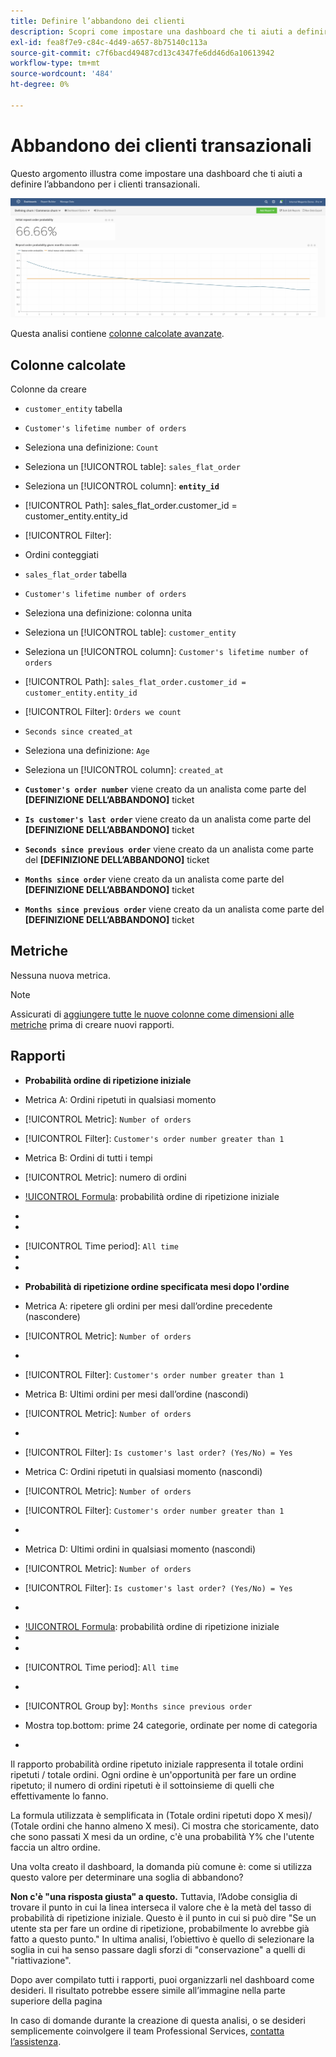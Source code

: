 ```yaml
---
title: Definire l’abbandono dei clienti
description: Scopri come impostare una dashboard che ti aiuti a definire l’abbandono per i clienti transazionali.
exl-id: fea8f7e9-c84c-4d49-a657-8b75140c113a
source-git-commit: c7f6bacd49487cd13c4347fe6dd46d6a10613942
workflow-type: tm+mt
source-wordcount: '484'
ht-degree: 0%

---
```


# Abbandono dei clienti transazionali

Questo argomento illustra come impostare una dashboard che ti aiuti a definire l’abbandono per i clienti transazionali.

![](../../assets/churn-deashboard.png)

Questa analisi contiene [colonne calcolate avanzate](../data-warehouse-mgr/adv-calc-columns.md).

## Colonne calcolate

Colonne da creare

* `customer_entity` tabella
* `Customer's lifetime number of orders`
* Seleziona una definizione: `Count`
* Seleziona un [!UICONTROL table]: `sales_flat_order`
* Seleziona un [!UICONTROL column]: **`entity_id`**
* [!UICONTROL Path]: sales_flat_order.customer_id = customer_entity.entity_id
* [!UICONTROL Filter]:
* Ordini conteggiati

* `sales_flat_order` tabella
* `Customer's lifetime number of orders`
* Seleziona una definizione: colonna unita
* Seleziona un [!UICONTROL table]: `customer_entity`
* Seleziona un [!UICONTROL column]: `Customer's lifetime number of orders`
* [!UICONTROL Path]: `sales_flat_order.customer_id = customer_entity.entity_id`
* [!UICONTROL Filter]: `Orders we count`

* `Seconds since created_at`
* Seleziona una definizione: `Age`
* Seleziona un [!UICONTROL column]: `created_at`

* **`Customer's order number`** viene creato da un analista come parte del **[DEFINIZIONE DELL’ABBANDONO]** ticket
* **`Is customer's last order`** viene creato da un analista come parte del **[DEFINIZIONE DELL’ABBANDONO]** ticket
* **`Seconds since previous order`** viene creato da un analista come parte del **[DEFINIZIONE DELL’ABBANDONO]** ticket
* **`Months since order`** viene creato da un analista come parte del **[DEFINIZIONE DELL’ABBANDONO]** ticket
* **`Months since previous order`** viene creato da un analista come parte del **[DEFINIZIONE DELL’ABBANDONO]** ticket

## Metriche

Nessuna nuova metrica.

>[!NOTE]
>
>Assicurati di [aggiungere tutte le nuove colonne come dimensioni alle metriche](../data-warehouse-mgr/manage-data-dimensions-metrics.md) prima di creare nuovi rapporti.

## Rapporti

* **Probabilità ordine di ripetizione iniziale**
* Metrica A: Ordini ripetuti in qualsiasi momento
* [!UICONTROL Metric]: `Number of orders`
* [!UICONTROL Filter]: `Customer's order number greater than 1`

* Metrica B: Ordini di tutti i tempi
* [!UICONTROL Metric]: numero di ordini

* [!UICONTROL Formula]: probabilità ordine di ripetizione iniziale
* 
   [!UICONTROL Formula]: `A/B`
* 

   [!UICONTROL Format]: `Percent`

* [!UICONTROL Time period]: `All time`
* 
   [!UICONTROL Interval]: `None`
* 

   [!UICONTROL Chart type]: `Scalar`

* **Probabilità di ripetizione ordine specificata mesi dopo l&#39;ordine**
* Metrica A: ripetere gli ordini per mesi dall’ordine precedente (nascondere)
* [!UICONTROL Metric]: `Number of orders`
* 
   [!UICONTROL Perspective]: `Cumulative`
* [!UICONTROL Filter]: `Customer's order number greater than 1`

* Metrica B: Ultimi ordini per mesi dall’ordine (nascondi)
* [!UICONTROL Metric]: `Number of orders`
* 
   [!UICONTROL Perspective]: `Cumulative`
* [!UICONTROL Filter]: `Is customer's last order? (Yes/No) = Yes`

* Metrica C: Ordini ripetuti in qualsiasi momento (nascondi)
* [!UICONTROL Metric]: `Number of orders`
* [!UICONTROL Filter]: `Customer's order number greater than 1`

* 

   [!UICONTROL Raggruppa per]: `Independent`

* Metrica D: Ultimi ordini in qualsiasi momento (nascondi)
* [!UICONTROL Metric]: `Number of orders`
* [!UICONTROL Filter]: `Is customer's last order? (Yes/No) = Yes`

* 

   [!UICONTROL Raggruppa per]: `Independent`

* [!UICONTROL Formula]: probabilità ordine di ripetizione iniziale
* 
   [!UICONTROL Formula]: `(C-A)/(C+D-A-B)`
* 

   [!UICONTROL Format]: `Percent`

* [!UICONTROL Time period]: `All time`
* 
   [!UICONTROL Interval]: `None`
* [!UICONTROL Group by]: `Months since previous order`
* Mostra top.bottom: prime 24 categorie, ordinate per nome di categoria

* 

   [!UICONTROL Chart type]: `Line`

Il rapporto probabilità ordine ripetuto iniziale rappresenta il totale ordini ripetuti / totale ordini. Ogni ordine è un&#39;opportunità per fare un ordine ripetuto; il numero di ordini ripetuti è il sottoinsieme di quelli che effettivamente lo fanno.

La formula utilizzata è semplificata in (Totale ordini ripetuti dopo X mesi)/ (Totale ordini che hanno almeno X mesi). Ci mostra che storicamente, dato che sono passati X mesi da un ordine, c&#39;è una probabilità Y% che l&#39;utente faccia un altro ordine.

Una volta creato il dashboard, la domanda più comune è: come si utilizza questo valore per determinare una soglia di abbandono?

**Non c&#39;è &quot;una risposta giusta&quot; a questo.** Tuttavia, l’Adobe consiglia di trovare il punto in cui la linea interseca il valore che è la metà del tasso di probabilità di ripetizione iniziale. Questo è il punto in cui si può dire &quot;Se un utente sta per fare un ordine di ripetizione, probabilmente lo avrebbe già fatto a questo punto.&quot; In ultima analisi, l’obiettivo è quello di selezionare la soglia in cui ha senso passare dagli sforzi di &quot;conservazione&quot; a quelli di &quot;riattivazione&quot;.

Dopo aver compilato tutti i rapporti, puoi organizzarli nel dashboard come desideri. Il risultato potrebbe essere simile all’immagine nella parte superiore della pagina

In caso di domande durante la creazione di questa analisi, o se desideri semplicemente coinvolgere il team Professional Services, [contatta l’assistenza](https://experienceleague.adobe.com/docs/commerce-knowledge-base/kb/troubleshooting/miscellaneous/mbi-service-policies.html).

